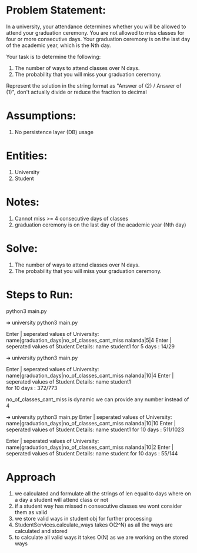 Problem Statement:
==========================

In a university, your attendance determines whether you will be
allowed to attend your graduation ceremony.
You are not allowed to miss classes for four or more consecutive days.
Your graduation ceremony is on the last day of the academic year,
which is the Nth day.
 
Your task is to determine the following:

1. The number of ways to attend classes over N days.
2. The probability that you will miss your graduation ceremony.

Represent the solution in the string format as "Answer of (2) / Answer
of (1)", don't actually divide or reduce the fraction to decimal


Assumptions:
==========================
1) No persistence layer (DB) usage

Entities:
==========================
1) University
2) Student

Notes:
==========================
1) Cannot miss >= 4 consecutive days of classes
2) graduation ceremony is on the last day of the academic year (Nth day)

Solve:
==========================
1) The number of ways to attend classes over N days.
2) The probability that you will miss your graduation ceremony.

Steps to Run:
==========================
python3 main.py

➜  university python3 main.py 

Enter | seperated values of University: name|graduation_days|no_of_classes_cant_miss
nalanda|5|4
Enter | seperated values of Student Details: name
student1
for 5 days : 14/29

➜  university python3 main.py 

Enter | seperated values of University: name|graduation_days|no_of_classes_cant_miss
nalanda|10|4
Enter | seperated values of Student Details: name
student1  
for 10 days : 372/773


no_of_classes_cant_miss is dynamic we can provide any number instead of 4

➜  university python3 main.py 
Enter | seperated values of University: name|graduation_days|no_of_classes_cant_miss
nalanda|10|10
Enter | seperated values of Student Details: name
student1
for 10 days : 511/1023

Enter | seperated values of University: name|graduation_days|no_of_classes_cant_miss
nalanda|10|2
Enter | seperated values of Student Details: name
student
for 10 days : 55/144


Approach
========
1) we calculated and formulate all the strings of len equal to days where on a day a student will attend class or not
2) if a student way has missed n consecutive classes we wont consider them as valid
3) we store valid ways in student obj for further processing
1) StudentServices.calculate_ways takes O(2^N) as all the ways are calculated and stored
2) to calculate all valid ways it takes O(N) as we are working on the stored ways